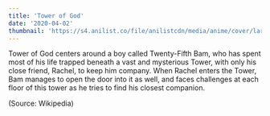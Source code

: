 ```yaml
---
title: 'Tower of God'
date: '2020-04-02'
thumbnail: 'https://s4.anilist.co/file/anilistcdn/media/anime/cover/large/bx115230-aHcNrjMJkPnx.png'
---
```


Tower of God centers around a boy called Twenty-Fifth Bam, who has spent most of his life trapped beneath a vast and mysterious Tower, with only his close friend, Rachel, to keep him company. When Rachel enters the Tower, Bam manages to open the door into it as well, and faces challenges at each floor of this tower as he tries to find his closest companion.

(Source: Wikipedia)